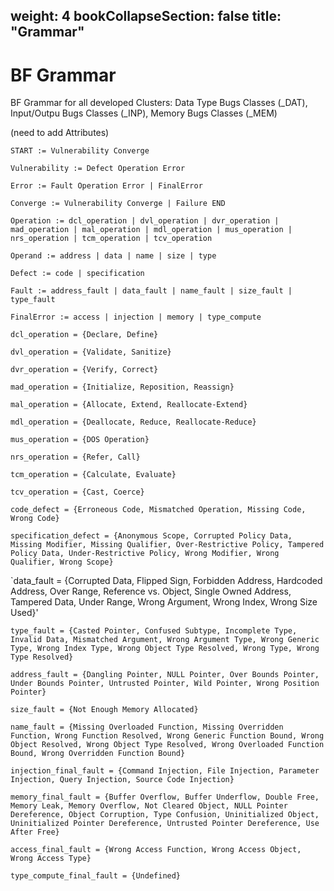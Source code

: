 weight: 4
bookCollapseSection: false
title: "Grammar"
---
# BF Grammar

BF Grammar for all developed Clusters: Data Type Bugs Classes (_DAT), Input/Outpu Bugs Classes (_INP), Memory Bugs Classes (_MEM)

(need to add Attributes)

`START := Vulnerability Converge`

`Vulnerability := Defect Operation Error`

`Error := Fault Operation Error | FinalError`

`Converge := Vulnerability Converge | Failure END`


`Operation := dcl_operation | dvl_operation | dvr_operation | mad_operation | mal_operation | mdl_operation | mus_operation | nrs_operation | tcm_operation | tcv_operation`

`Operand := address | data | name | size | type`


`Defect := code | specification`

`Fault := address_fault | data_fault | name_fault | size_fault | type_fault`

`FinalError := access | injection | memory | type_compute`


`dcl_operation = {Declare, Define}`

`dvl_operation = {Validate, Sanitize}`

`dvr_operation = {Verify, Correct}`

`mad_operation = {Initialize, Reposition, Reassign}`

`mal_operation = {Allocate, Extend, Reallocate-Extend}`

`mdl_operation = {Deallocate, Reduce, Reallocate-Reduce}`

`mus_operation = {DOS Operation}`

`nrs_operation = {Refer, Call}`

`tcm_operation = {Calculate, Evaluate}`

`tcv_operation = {Cast, Coerce}`


`code_defect = {Erroneous Code, Mismatched Operation, Missing Code, Wrong Code}`

`specification_defect = {Anonymous Scope, Corrupted Policy Data, Missing Modifier, Missing Qualifier, Over-Restrictive Policy, Tampered Policy Data, Under-Restrictive Policy, Wrong Modifier, Wrong Qualifier, Wrong Scope}`


`data_fault = {Corrupted Data, Flipped Sign, Forbidden Address, Hardcoded Address, Over Range, Reference vs. Object, Single Owned Address, Tampered Data, Under Range, Wrong Argument, Wrong Index, Wrong Size Used}'

`type_fault = {Casted Pointer, Confused Subtype, Incomplete Type, Invalid Data, Mismatched Argument, Wrong Argument Type, Wrong Generic Type, Wrong Index Type, Wrong Object Type Resolved, Wrong Type, Wrong Type Resolved}`

`address_fault = {Dangling Pointer, NULL Pointer, Over Bounds Pointer, Under Bounds Pointer, Untrusted Pointer, Wild Pointer, Wrong Position Pointer}`

`size_fault = {Not Enough Memory Allocated}`

`name_fault = {Missing Overloaded Function, Missing Overridden Function, Wrong Function Resolved, Wrong Generic Function Bound, Wrong Object Resolved, Wrong Object Type Resolved, Wrong Overloaded Function Bound, Wrong Overridden Function Bound}`


`injection_final_fault = {Command Injection, File Injection, Parameter Injection, Query Injection, Source Code Injection}`

`memory_final_fault = {Buffer Overflow, Buffer Underflow, Double Free, Memory Leak, Memory Overflow, Not Cleared Object, NULL Pointer Dereference, Object Corruption, Type Confusion, Uninitialized Object, Uninitialized Pointer Dereference, Untrusted Pointer Dereference, Use After Free}`

`access_final_fault = {Wrong Access Function, Wrong Access Object, Wrong Access Type}`

`type_compute_final_fault = {Undefined}`

